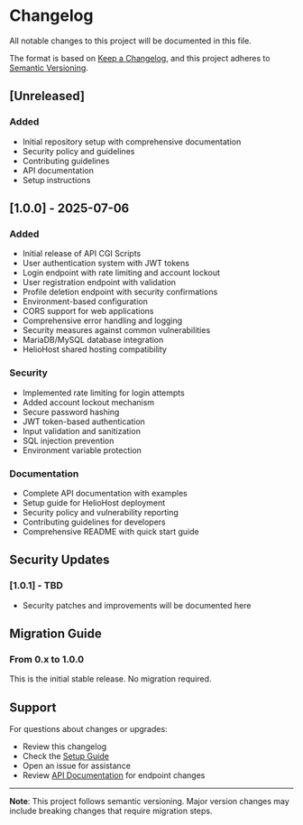 # Changelog

All notable changes to this project will be documented in this file.

The format is based on [Keep a Changelog](https://keepachangelog.com/en/1.0.0/),
and this project adheres to [Semantic Versioning](https://semver.org/spec/v2.0.0.html).

## [Unreleased]

### Added
- Initial repository setup with comprehensive documentation
- Security policy and guidelines
- Contributing guidelines
- API documentation
- Setup instructions

## [1.0.0] - 2025-07-06

### Added
- Initial release of API CGI Scripts
- User authentication system with JWT tokens
- Login endpoint with rate limiting and account lockout
- User registration endpoint with validation
- Profile deletion endpoint with security confirmations
- Environment-based configuration
- CORS support for web applications
- Comprehensive error handling and logging
- Security measures against common vulnerabilities
- MariaDB/MySQL database integration
- HelioHost shared hosting compatibility

### Security
- Implemented rate limiting for login attempts
- Added account lockout mechanism
- Secure password hashing
- JWT token-based authentication
- Input validation and sanitization
- SQL injection prevention
- Environment variable protection

### Documentation
- Complete API documentation with examples
- Setup guide for HelioHost deployment
- Security policy and vulnerability reporting
- Contributing guidelines for developers
- Comprehensive README with quick start guide

## Security Updates

### [1.0.1] - TBD
- Security patches and improvements will be documented here

## Migration Guide

### From 0.x to 1.0.0
This is the initial stable release. No migration required.

## Support

For questions about changes or upgrades:
- Review this changelog
- Check the [Setup Guide](SETUP.md)
- Open an issue for assistance
- Review [API Documentation](API.md) for endpoint changes

---

**Note**: This project follows semantic versioning. Major version changes may include breaking changes that require migration steps.
